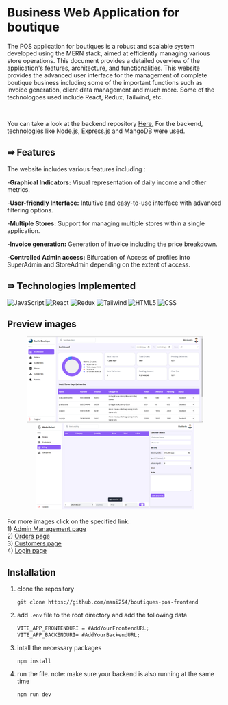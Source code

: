# Business Web Application for boutique
<p>The POS application for boutiques is a robust and scalable system developed using the MERN stack, aimed at efficiently managing various store operations. This document provides a detailed overview of the application's features, architecture, and functionalities. This website provides the advanced user interface for the management of complete boutique business including some of the important functions such as invoice generation, client data management and much more. Some of the technologoes used include React, Redux, Tailwind, etc.</p><br>
<p>You can take a look at the backend repository <a href="https://github.com/mani254/boutique-pos-backend">Here.</a> For the backend, technologies like Node.js, Express.js and MangoDB were used. </p>

## ⇛ Features
The website includes various features including :<br>

-**Graphical Indicators:** Visual representation of daily income and other metrics.<br>

-**User-friendly Interface:** Intuitive and easy-to-use interface with advanced filtering options.<br>

-**Multiple Stores:** Support for managing multiple stores within a single application.<br>

-**Invoice generation:** Generation of invoice including the price breakdown.<br>

-**Controlled Admin access:** Bifurcation of Access of profiles into SuperAdmin and StoreAdmin depending on the extent of access.

## ⇛ Technologies Implemented
![JavaScript](https://img.shields.io/badge/javascript-%23323330.svg?style=for-the-badge&logo=javascript&logoColor=%23F7DF1E) ![React](https://img.shields.io/badge/react-%2320232a.svg?style=for-the-badge&logo=react&logoColor=%2361DAFB) ![Redux](https://img.shields.io/badge/Redux-593D88?style=for-the-badge&logo=redux&logoColor=white) ![Tailwind](https://img.shields.io/badge/Tailwind_CSS-38B2AC?style=for-the-badge&logo=tailwind-css&logoColor=white) ![HTML5](https://img.shields.io/badge/html5-%23E34F26.svg?style=for-the-badge&logo=html5&logoColor=white) ![CSS](https://img.shields.io/badge/CSS3-1572B6?style=for-the-badge&logo=css3&logoColor=white)

## Preview images
<div align="center">
  <img src="demo/sample-images/dashboard.png" alt="Screenshot 1" height="200"/>
  <img src="demo/sample-images/billing.png" alt="Screenshot 2" height= "200"/>
</div><br>
For more images click on the specified link:<br>
1) <a href="https://github.com/mani254/boutique-pos-frontend/blob/main/demo/sample-images/AdminsManagement.png" target="blank">Admin Management page</a><br>
2) <a href="https://github.com/mani254/boutique-pos-frontend/blob/main/demo/sample-images/orders.png" target="blank">Orders page</a><br>
3) <a href="https://github.com/mani254/boutique-pos-frontend/blob/main/demo/sample-images/customers.png" target="blank">Customers page</a><br>
4) <a href="https://github.com/mani254/boutique-pos-frontend/blob/main/demo/sample-images/loginpage.png" target="blank">Login page</a><br>

## Installation
1) clone the repository
   ```
   git clone https://github.com/mani254/boutiques-pos-frontend
   ```
2) add `.env` file to the root directory and add the following data
   ```
   VITE_APP_FRONTENDURI = #AddYourFrontendURL;
   VITE_APP_BACKENDURI= #AddYourBackendURL;
   ```
3) intall the necessary packages
   ```
   npm install
   ```
4) run the file. note: make sure your backend is also running at the same time
   ```
   npm run dev 
   ```

